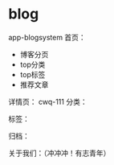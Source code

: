 # blog
app-blogsystem
首页：
* 博客分页
* top分类
* top标签
* 推荐文章

详情页：
cwq-111
分类：


标签：



归档：



关于我们：（冲冲冲！有志青年）